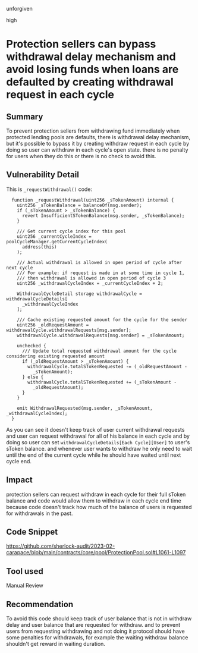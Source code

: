unforgiven

high

# Protection sellers can bypass withdrawal delay mechanism and avoid losing funds when loans are defaulted by creating withdrawal request in each cycle

## Summary
To prevent protection sellers from withdrawing fund immediately when protected lending pools are defaults, there is withdrawal delay mechanism, but it's possible to bypass it by creating withdraw request in each cycle by doing so user can withdraw in each cycle's open state. there is no penalty for users when they do this or there is no check to avoid this.

## Vulnerability Detail
This is `_requestWithdrawal()` code:
```solidity
  function _requestWithdrawal(uint256 _sTokenAmount) internal {
    uint256 _sTokenBalance = balanceOf(msg.sender);
    if (_sTokenAmount > _sTokenBalance) {
      revert InsufficientSTokenBalance(msg.sender, _sTokenBalance);
    }

    /// Get current cycle index for this pool
    uint256 _currentCycleIndex = poolCycleManager.getCurrentCycleIndex(
      address(this)
    );

    /// Actual withdrawal is allowed in open period of cycle after next cycle
    /// For example: if request is made in at some time in cycle 1,
    /// then withdrawal is allowed in open period of cycle 3
    uint256 _withdrawalCycleIndex = _currentCycleIndex + 2;

    WithdrawalCycleDetail storage withdrawalCycle = withdrawalCycleDetails[
      _withdrawalCycleIndex
    ];

    /// Cache existing requested amount for the cycle for the sender
    uint256 _oldRequestAmount = withdrawalCycle.withdrawalRequests[msg.sender];
    withdrawalCycle.withdrawalRequests[msg.sender] = _sTokenAmount;

    unchecked {
      /// Update total requested withdrawal amount for the cycle considering existing requested amount
      if (_oldRequestAmount > _sTokenAmount) {
        withdrawalCycle.totalSTokenRequested -= (_oldRequestAmount -
          _sTokenAmount);
      } else {
        withdrawalCycle.totalSTokenRequested += (_sTokenAmount -
          _oldRequestAmount);
      }
    }

    emit WithdrawalRequested(msg.sender, _sTokenAmount, _withdrawalCycleIndex);
  }
```
As you can see it doesn't keep track of user current withdrawal requests and user can request withdrawal for all of his balance in each cycle and by doing so user can set `withdrawalCycleDetails[Each Cycle][User]` to user's sToken balance. and whenever user wants to withdraw he only need to wait until the end of the current cycle while he should have waited until next cycle end.

## Impact
protection sellers can request withdraw in each cycle for their full sToken balance and code would allow them to withdraw in each cycle end time because code doesn't track how much of the balance of users is requested for withdrawals in the past.

## Code Snippet
https://github.com/sherlock-audit/2023-02-carapace/blob/main/contracts/core/pool/ProtectionPool.sol#L1061-L1097

## Tool used
Manual Review

## Recommendation
To avoid this code should keep track of user balance that is not in withdraw delay and user balance that are requested for withdraw. and to prevent users from requesting withdrawing and not doing it protocol should have some penalties for withdrawals, for example the waiting withdraw balance shouldn't get reward in waiting duration.